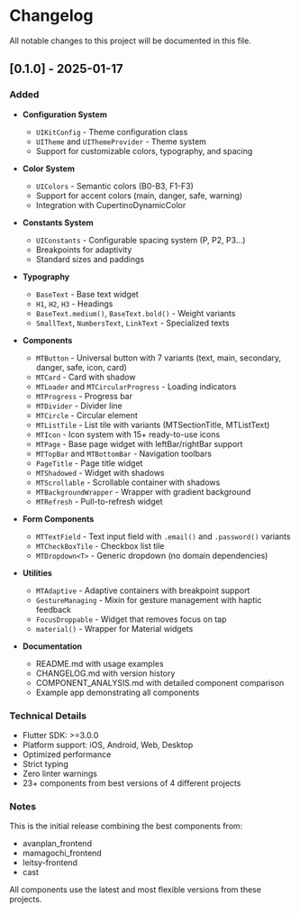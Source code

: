 # Changelog

All notable changes to this project will be documented in this file.

## [0.1.0] - 2025-01-17

### Added

- **Configuration System**
  - `UIKitConfig` - Theme configuration class
  - `UITheme` and `UIThemeProvider` - Theme system
  - Support for customizable colors, typography, and spacing

- **Color System**
  - `UIColors` - Semantic colors (B0-B3, F1-F3)
  - Support for accent colors (main, danger, safe, warning)
  - Integration with CupertinoDynamicColor

- **Constants System**
  - `UIConstants` - Configurable spacing system (P, P2, P3...)
  - Breakpoints for adaptivity
  - Standard sizes and paddings

- **Typography**
  - `BaseText` - Base text widget
  - `H1`, `H2`, `H3` - Headings
  - `BaseText.medium()`, `BaseText.bold()` - Weight variants
  - `SmallText`, `NumbersText`, `LinkText` - Specialized texts

- **Components**
  - `MTButton` - Universal button with 7 variants (text, main, secondary, danger, safe, icon, card)
  - `MTCard` - Card with shadow
  - `MTLoader` and `MTCircularProgress` - Loading indicators
  - `MTProgress` - Progress bar
  - `MTDivider` - Divider line
  - `MTCircle` - Circular element
  - `MTListTile` - List tile with variants (MTSectionTitle, MTListText)
  - `MTIcon` - Icon system with 15+ ready-to-use icons
  - `MTPage` - Base page widget with leftBar/rightBar support
  - `MTTopBar` and `MTBottomBar` - Navigation toolbars
  - `PageTitle` - Page title widget
  - `MTShadowed` - Widget with shadows
  - `MTScrollable` - Scrollable container with shadows
  - `MTBackgroundWrapper` - Wrapper with gradient background
  - `MTRefresh` - Pull-to-refresh widget

- **Form Components**
  - `MTTextField` - Text input field with `.email()` and `.password()` variants
  - `MTCheckBoxTile` - Checkbox list tile
  - `MTDropdown<T>` - Generic dropdown (no domain dependencies)

- **Utilities**
  - `MTAdaptive` - Adaptive containers with breakpoint support
  - `GestureManaging` - Mixin for gesture management with haptic feedback
  - `FocusDroppable` - Widget that removes focus on tap
  - `material()` - Wrapper for Material widgets

- **Documentation**
  - README.md with usage examples
  - CHANGELOG.md with version history
  - COMPONENT_ANALYSIS.md with detailed component comparison
  - Example app demonstrating all components

### Technical Details

- Flutter SDK: >=3.0.0
- Platform support: iOS, Android, Web, Desktop
- Optimized performance
- Strict typing
- Zero linter warnings
- 23+ components from best versions of 4 different projects

### Notes

This is the initial release combining the best components from:
- avanplan_frontend
- mamagochi_frontend  
- leitsy-frontend
- cast

All components use the latest and most flexible versions from these projects.